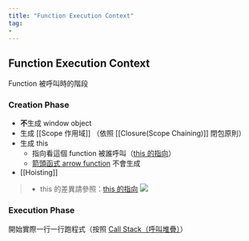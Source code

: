 ```yaml
---
title: "Function Execution Context"
tag: 
- 
---
```


##  Function Execution Context
Function 被呼叫時的階段

### Creation Phase
- **不**生成 window object
- 生成 [[Scope 作用域]] （依照 [[Closure(Scope Chaining)]] 閉包原則）
- 生成 this 
	- 指向看這個 function 被誰呼叫（[this 的指向](this%20的指向.md)）
	- [箭頭函式 arrow function](箭頭函式%20arrow%20function.md) 不會生成
- [[Hoisting]]

>- this 的差異請參照：[this 的指向](this%20的指向.md)
>![](this%20的指向.md#^91e83b)

### Execution Phase
開始實際一行一行跑程式（按照 [Call Stack（呼叫堆疊）](Call%20Stack（呼叫堆疊）.md)）